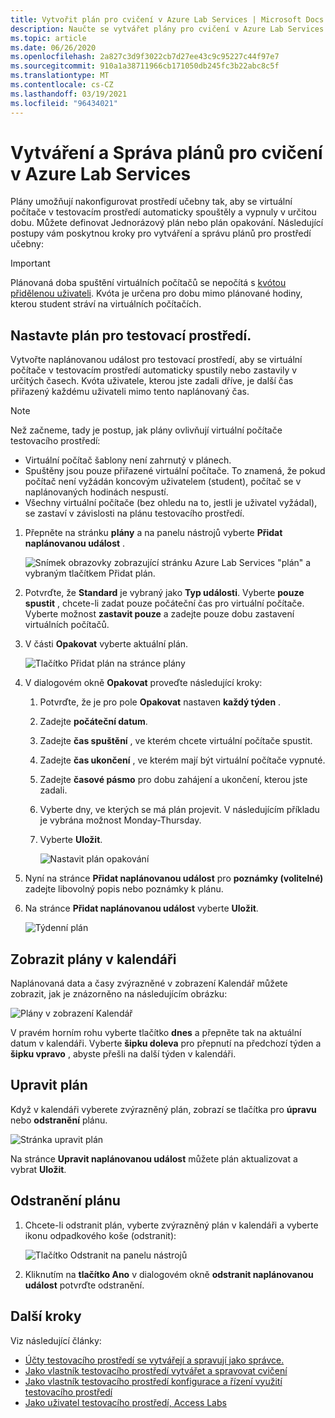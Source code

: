 ```yaml
---
title: Vytvořit plán pro cvičení v Azure Lab Services | Microsoft Docs
description: Naučte se vytvářet plány pro cvičení v Azure Lab Services tak, aby se virtuální počítače v laboratořích spouštěly v určitou dobu.
ms.topic: article
ms.date: 06/26/2020
ms.openlocfilehash: 2a827c3d9f3022cb7d27ee43c9c95227c44f97e7
ms.sourcegitcommit: 910a1a38711966cb171050db245fc3b22abc8c5f
ms.translationtype: MT
ms.contentlocale: cs-CZ
ms.lasthandoff: 03/19/2021
ms.locfileid: "96434021"
---
```

# <a name="create-and-manage-schedules-for-labs-in-azure-lab-services"></a>Vytváření a Správa plánů pro cvičení v Azure Lab Services 
Plány umožňují nakonfigurovat prostředí učebny tak, aby se virtuální počítače v testovacím prostředí automaticky spouštěly a vypnuly v určitou dobu. Můžete definovat Jednorázový plán nebo plán opakování. Následující postupy vám poskytnou kroky pro vytváření a správu plánů pro prostředí učebny: 

> [!IMPORTANT]
> Plánovaná doba spuštění virtuálních počítačů se nepočítá s [kvótou přidělenou uživateli](how-to-configure-student-usage.md#set-quotas-for-users). Kvóta je určena pro dobu mimo plánované hodiny, kterou student stráví na virtuálních počítačích. 

## <a name="set-a-schedule-for-the-lab"></a>Nastavte plán pro testovací prostředí.
Vytvořte naplánovanou událost pro testovací prostředí, aby se virtuální počítače v testovacím prostředí automaticky spustily nebo zastavily v určitých časech. Kvóta uživatele, kterou jste zadali dříve, je další čas přiřazený každému uživateli mimo tento naplánovaný čas. 

> [!NOTE]
> Než začneme, tady je postup, jak plány ovlivňují virtuální počítače testovacího prostředí: 
>- Virtuální počítač šablony není zahrnutý v plánech. 
>- Spuštěny jsou pouze přiřazené virtuální počítače. To znamená, že pokud počítač není vyžádán koncovým uživatelem (student), počítač se v naplánovaných hodinách nespustí. 
>- Všechny virtuální počítače (bez ohledu na to, jestli je uživatel vyžádal), se zastaví v závislosti na plánu testovacího prostředí. 

1. Přepněte na stránku **plány** a na panelu nástrojů vyberte **Přidat naplánovanou událost** . 

    ![Snímek obrazovky zobrazující stránku Azure Lab Services "plán" a vybraným tlačítkem Přidat plán.](./media/how-to-create-schedules/add-schedule-button.png)
2. Potvrďte, že **Standard** je vybraný jako **Typ události**. Vyberte **pouze spustit** , chcete-li zadat pouze počáteční čas pro virtuální počítače. Vyberte možnost **zastavit pouze** a zadejte pouze dobu zastavení virtuálních počítačů. 
7. V části **Opakovat** vyberte aktuální plán. 

    ![Tlačítko Přidat plán na stránce plány](./media/how-to-create-schedules/select-current-schedule.png)
5. V dialogovém okně **Opakovat** proveďte následující kroky:
    1. Potvrďte, že je pro pole **Opakovat** nastaven **každý týden** . 
    3. Zadejte **počáteční datum**.
    4. Zadejte **čas spuštění** , ve kterém chcete virtuální počítače spustit.
    5. Zadejte **čas ukončení** , ve kterém mají být virtuální počítače vypnuté. 
    6. Zadejte **časové pásmo** pro dobu zahájení a ukončení, kterou jste zadali. 
    2. Vyberte dny, ve kterých se má plán projevit. V následujícím příkladu je vybrána možnost Monday-Thursday. 
    8. Vyberte **Uložit**. 

        ![Nastavit plán opakování](./media/how-to-create-schedules/set-repeat-schedule.png)

3. Nyní na stránce **Přidat naplánovanou událost** pro **poznámky (volitelné)** zadejte libovolný popis nebo poznámky k plánu. 
4. Na stránce **Přidat naplánovanou událost** vyberte **Uložit**. 

    ![Týdenní plán](./media/how-to-create-schedules/add-schedule-page-weekly.png)

## <a name="view-schedules-in-calendar"></a>Zobrazit plány v kalendáři
Naplánovaná data a časy zvýrazněné v zobrazení Kalendář můžete zobrazit, jak je znázorněno na následujícím obrázku:

![Plány v zobrazení Kalendář](./media/how-to-create-schedules/schedules-calendar.png)

V pravém horním rohu vyberte tlačítko **dnes** a přepněte tak na aktuální datum v kalendáři. Vyberte **šipku doleva** pro přepnutí na předchozí týden a **šipku vpravo** , abyste přešli na další týden v kalendáři. 

## <a name="edit-a-schedule"></a>Upravit plán
Když v kalendáři vyberete zvýrazněný plán, zobrazí se tlačítka pro **úpravu** nebo **odstranění** plánu. 

![Stránka upravit plán](./media/how-to-create-schedules/schedule-edit-button.png)

Na stránce **Upravit naplánovanou událost** můžete plán aktualizovat a vybrat **Uložit**. 

## <a name="delete-a-schedule"></a>Odstranění plánu

1. Chcete-li odstranit plán, vyberte zvýrazněný plán v kalendáři a vyberte ikonu odpadkového koše (odstranit):

    ![Tlačítko Odstranit na panelu nástrojů](./media/how-to-create-schedules/schedule-delete-button.png)
2. Kliknutím na **tlačítko Ano** v dialogovém okně **odstranit naplánovanou událost** potvrďte odstranění. 



## <a name="next-steps"></a>Další kroky
Viz následující články:

- [Účty testovacího prostředí se vytvářejí a spravují jako správce.](how-to-manage-lab-accounts.md)
- [Jako vlastník testovacího prostředí vytvářet a spravovat cvičení](how-to-manage-classroom-labs.md)
- [Jako vlastník testovacího prostředí konfigurace a řízení využití testovacího prostředí](how-to-configure-student-usage.md)
- [Jako uživatel testovacího prostředí, Access Labs](how-to-use-classroom-lab.md)
